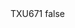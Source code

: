 <?xml version="1.0" encoding="UTF-8"?>
<CustomMetadata xmlns="http://soap.sforce.com/2006/04/metadata">
    <label>TXU671</label>
    <protected>false</protected>
</CustomMetadata>
